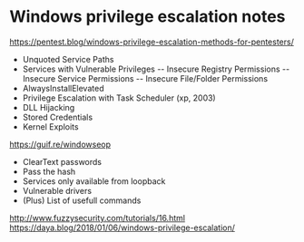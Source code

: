 # Windows privilege escalation notes

https://pentest.blog/windows-privilege-escalation-methods-for-pentesters/

- Unquoted Service Paths
- Services with Vulnerable Privileges
-- Insecure Registry Permissions
-- Insecure Service Permissions
-- Insecure File/Folder Permissions
- AlwaysInstallElevated
- Privilege Escalation with Task Scheduler (xp, 2003)
- DLL Hijacking
- Stored Credentials
- Kernel Exploits

https://guif.re/windowseop

- ClearText passwords
- Pass the hash
- Services only available from loopback
- Vulnerable drivers
- (Plus) List of usefull commands


http://www.fuzzysecurity.com/tutorials/16.html
https://daya.blog/2018/01/06/windows-privilege-escalation/
